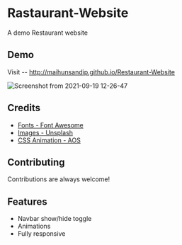 
# Rastaurant-Website
A demo Restaurant website


## Demo
Visit -- http://maihunsandip.github.io/Restaurant-Website

![Screenshot from 2021-09-19 12-26-47](https://user-images.githubusercontent.com/72353411/133919878-29d918a0-7d0e-41a3-97e8-a13fd19348fd.png)


  
## Credits
 - [Fonts - Font Awesome](https://fontawesome.com/)
 - [Images - Unsplash](https://unsplash.com/)
 - [CSS Animation - AOS](https://michalsnik.github.io/aos/)

## Contributing

Contributions are always welcome!

  
## Features

- Navbar show/hide toggle
- Animations
- Fully responsive

  
